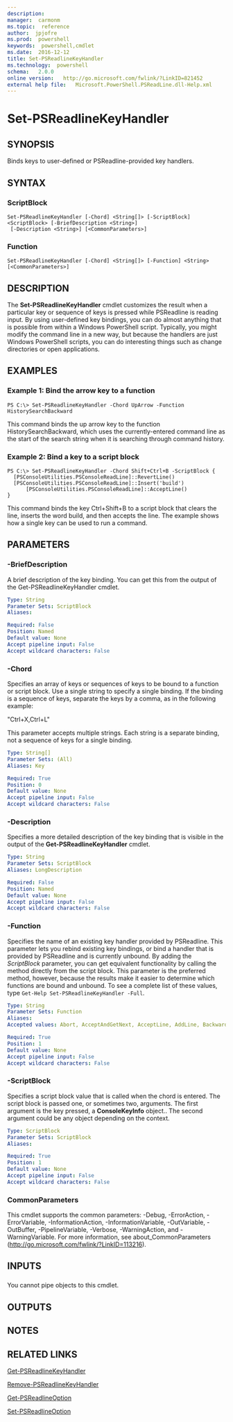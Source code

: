 ```yaml
---
description:  
manager:  carmonm
ms.topic:  reference
author:  jpjofre
ms.prod:  powershell
keywords:  powershell,cmdlet
ms.date:  2016-12-12
title: Set-PSReadlineKeyHandler
ms.technology:  powershell
schema:   2.0.0
online version:   http://go.microsoft.com/fwlink/?LinkID=821452
external help file:   Microsoft.PowerShell.PSReadLine.dll-Help.xml
---
```



# Set-PSReadlineKeyHandler

## SYNOPSIS
Binds keys to user-defined or PSReadline-provided key handlers.

## SYNTAX

### ScriptBlock
```
Set-PSReadlineKeyHandler [-Chord] <String[]> [-ScriptBlock] <ScriptBlock> [-BriefDescription <String>]
 [-Description <String>] [<CommonParameters>]
```

### Function
```
Set-PSReadlineKeyHandler [-Chord] <String[]> [-Function] <String> [<CommonParameters>]
```

## DESCRIPTION
The **Set-PSReadlineKeyHandler** cmdlet customizes the result when a particular key or sequence of keys is pressed while PSReadline is reading input.
By using user-defined key bindings, you can do almost anything that is possible from within a Windows PowerShell script.
Typically, you might modify the command line in a new way, but because the handlers are just Windows PowerShell scripts, you can do interesting things such as change directories or open applications.

## EXAMPLES

### Example 1: Bind the arrow key to a function
```
PS C:\> Set-PSReadlineKeyHandler -Chord UpArrow -Function HistorySearchBackward
```

This command binds the up arrow key to the function HistorySearchBackward, which uses the currently-entered command line as the start of the search string when it is searching through command history.

### Example 2: Bind a key to a script block
```
PS C:\> Set-PSReadlineKeyHandler -Chord Shift+Ctrl+B -ScriptBlock { 
  [PSConsoleUtilities.PSConsoleReadLine]::RevertLine() 
  [PSConsoleUtilities.PSConsoleReadLine]::Insert('build')
      [PSConsoleUtilities.PSConsoleReadLine]::AcceptLine()
}
```

This command binds the key Ctrl+Shift+B to a script block that clears the line, inserts the word build, and then accepts the line.
The example shows how a single key can be used to run a command.

## PARAMETERS

### -BriefDescription
A brief description of the key binding.
You can get this from the output of the Get-PSReadlineKeyHandler cmdlet.

```yaml
Type: String
Parameter Sets: ScriptBlock
Aliases: 

Required: False
Position: Named
Default value: None
Accept pipeline input: False
Accept wildcard characters: False
```

### -Chord
Specifies an array of keys or sequences of keys to be bound to a function or script block.
Use a single string to specify a single binding.
If the binding is a sequence of keys, separate the keys by a comma, as in the following example: 

"Ctrl+X,Ctrl+L" 

This parameter accepts multiple strings.
Each string is a separate binding, not a sequence of keys for a single binding.

```yaml
Type: String[]
Parameter Sets: (All)
Aliases: Key

Required: True
Position: 0
Default value: None
Accept pipeline input: False
Accept wildcard characters: False
```

### -Description
Specifies a more detailed description of the key binding that is visible in the output of the **Get-PSReadlineKeyHandler** cmdlet.

```yaml
Type: String
Parameter Sets: ScriptBlock
Aliases: LongDescription

Required: False
Position: Named
Default value: None
Accept pipeline input: False
Accept wildcard characters: False
```

### -Function
Specifies the name of an existing key handler provided by PSReadline.
This parameter lets you rebind existing key bindings, or bind a handler that is provided by PSReadline and is currently unbound.
By adding the *ScriptBlock* parameter, you can get equivalent functionality by calling the method directly from the script block.
This parameter is the preferred method, however, because the results make it easier to determine which functions are bound and unbound.
To see a complete list of these values, type `Get-Help Set-PSReadlineKeyHandler -Full`.

```yaml
Type: String
Parameter Sets: Function
Aliases: 
Accepted values: Abort, AcceptAndGetNext, AcceptLine, AddLine, BackwardChar, BackwardDeleteChar, BackwardDeleteLine, BackwardKillLine, BackwardKillWord, BackwardWord, BeginningOfHistory, BeginningOfLine, CancelLine, CaptureScreen, CharacterSearch, CharacterSearchBackward, ClearHistory, ClearScreen, Complete, Copy, CopyOrCancelLine, Cut, DeleteChar, DeleteCharOrExit, DigitArgument, EndOfHistory, EndOfLine, ExchangePointAndMark, ForwardChar, ForwardDeleteLine, ForwardSearchHistory, ForwardWord, GotoBrace, HistorySearchBackward, HistorySearchForward, InvokePrompt, KillLine, KillRegion, KillWord, MenuComplete, NextHistory, NextLine, NextWord, Paste, PossibleCompletions, PreviousHistory, PreviousLine, Redo, ReverseSearchHistory, RevertLine, ScrollDisplayDown, ScrollDisplayDownLine, ScrollDisplayToCursor, ScrollDisplayTop, ScrollDisplayUp, ScrollDisplayUpLine, SelectAll, SelectBackwardChar, SelectBackwardsLine, SelectBackwardWord, SelectForwardChar, SelectForwardWord, SelectLine, SelectNextWord, SelectShellBackwardWord, SelectShellForwardWord, SelectShellNextWord, SelfInsert, SetMark, ShellBackwardKillWord, ShellBackwardWord, ShellForwardWord, ShellKillWord, ShellNextWord, ShowKeyBindings, TabCompleteNext, TabCompletePrevious, Undo, UnixWordRubout, ValidateAndAcceptLine, WhatIsKey, Yank, YankLastArg, YankNthArg, YankPop

Required: True
Position: 1
Default value: None
Accept pipeline input: False
Accept wildcard characters: False
```

### -ScriptBlock
Specifies a script block value that is called when the chord is entered.
The script block is passed one, or sometimes two, arguments.
The first argument is the key pressed, a **ConsoleKeyInfo** object..
The second argument could be any object depending on the context.

```yaml
Type: ScriptBlock
Parameter Sets: ScriptBlock
Aliases: 

Required: True
Position: 1
Default value: None
Accept pipeline input: False
Accept wildcard characters: False
```

### CommonParameters
This cmdlet supports the common parameters: -Debug, -ErrorAction, -ErrorVariable, -InformationAction, -InformationVariable, -OutVariable, -OutBuffer, -PipelineVariable, -Verbose, -WarningAction, and -WarningVariable. For more information, see about_CommonParameters (http://go.microsoft.com/fwlink/?LinkID=113216).

## INPUTS

###  
You cannot pipe objects to this cmdlet.

## OUTPUTS

## NOTES

## RELATED LINKS

[Get-PSReadlineKeyHandler](Get-PSReadlineKeyHandler.md)

[Remove-PSReadlineKeyHandler](Remove-PSReadlineKeyHandler.md)

[Get-PSReadlineOption](Get-PSReadlineOption.md)

[Set-PSReadlineOption](Set-PSReadlineOption.md)


